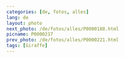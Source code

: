 ```yaml
---
categories: [de, fotos, alles]
lang: de
layout: photo
next_photo: /de/fotos/alles/P0000188.html
picname: P0000217
prev_photo: /de/fotos/alles/P0000221.html
tags: [Giraffe]
---
```

